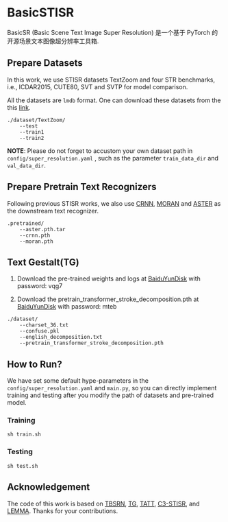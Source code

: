 # BasicSTISR
BasicSR (Basic Scene Text Image Super Resolution) 是一个基于 PyTorch 的开源场景文本图像超分辨率工具箱.

## Prepare Datasets

In this work, we use STISR datasets TextZoom and four STR benchmarks, i.e., ICDAR2015, CUTE80, SVT and SVTP for model comparison. 

All the datasets are `lmdb` format.  One can download these datasets from the this [link](https://drive.google.com/drive/folders/1uqr8WIEM2xRs-K6I9KxtOdjcSoDWqJNJ?usp=share_link). 
```
./dataset/TextZoom/
    --test
    --train1
    --train2
```

**NOTE**: Please do not forget to accustom your own dataset path in `config/super_resolution.yaml` ,  such as the parameter `train_data_dir` and `val_data_dir`.

## Prepare Pretrain Text Recognizers

Following previous STISR works, we also use [CRNN](https://github.com/meijieru/crnn.pytorch), [MORAN](https://github.com/Canjie-Luo/MORAN_v2  ) and [ASTER](https://github.com/ayumiymk/aster.pytorch) as the downstream text recognizer.  
```
.pretrained/
    --aster.pth.tar
    --crnn.pth
    --moran.pth
```
## Text Gestalt(TG)

1. Download the pre-trained weights and logs at [BaiduYunDisk](https://pan.baidu.com/share/init?surl=c0DqmKkw5_uB6njPhmm-2g) with password: vqg7

2. Download the pretrain_transformer_stroke_decomposition.pth at [BaiduYunDisk](https://pan.baidu.com/s/1MeFKnF5tWiL7ts00SHLM2A#list/path=%2F) with password: mteb
```
./dataset/
    --charset_36.txt 
    --confuse.pkl
    --english_decomposition.txt
    --pretrain_transformer_stroke_decomposition.pth
```

## How to Run?

We have set some default hype-parameters in the `config/super_resolution.yaml` and `main.py`, so you can directly implement training and testing after you modify the path of datasets and pre-trained model.  

### Training

```
sh train.sh
```

### Testing

```
sh test.sh
```

## Acknowledgement

The code of this work is based on [TBSRN](https://github.com/FudanVI/FudanOCR/tree/main/scene-text-telescope), [TG](https://github.com/FudanVI/FudanOCR/text-gestalt), [TATT](https://github.com/mjq11302010044/TATT), [C3-STISR](https://github.com/JingyeChen/C3-STISR), and [LEMMA](https://github.com/etodd/Lemma). Thanks for your contributions.
